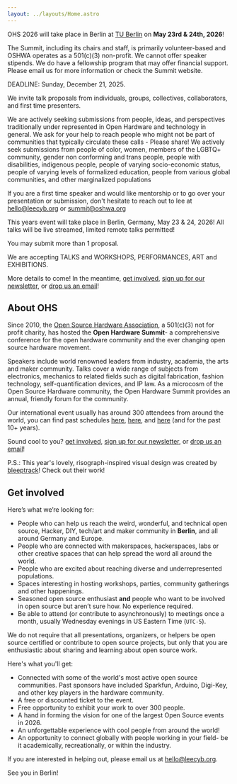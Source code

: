 ```yaml
---
layout: ../layouts/Home.astro
---
```


OHS 2026 will take place in Berlin at [TU Berlin] on **May 23rd & 24th, 2026**!

[TU Berlin]: https://www.tu.berlin

The Summit, including its chairs and staff, is primarily volunteer-based and OSHWA operates as a 501(c)(3) non-profit. We cannot offer speaker stipends. We do have a fellowship program that may offer financial support. Please email us for more information or check the Summit website.

DEADLINE: Sunday, December 21, 2025.

We invite talk proposals from individuals, groups, collectives, collaborators, and first time presenters.

We are actively seeking submissions from people, ideas, and perspectives traditionally under represented in Open Hardware and technology in general. We ask for your help to reach people who might not be part of communities that typically circulate these calls - Please share! We actively seek submissions from people of color, women, members of the LGBTQ+ community, gender non conforming and trans people, people with disabilities, indigenous people, people of varying socio-economic status, people of varying levels of formalized education, people from various global communities, and other marginalized populations

If you are a first time speaker and would like mentorship or to go over your presentation or submission, don't hesitate to reach out to lee at hello@leecyb.org or summit@oshwa.org

This years event will take place in Berlin, Germany, May 23 & 24, 2026! All talks will be live streamed, limited remote talks permitted!

You may submit more than 1 proposal.

We are accepting TALKS and WORKSHOPS, PERFORMANCES, ART and EXHIBITIONS.

[submit your proposal]: https://presenters.oshwa-summit.org/2026/submit/S2V3VZ/profile/

More details to come! In the meantime, [get involved], [sign up for our newsletter][newsletter], or [drop us an email][email]!

[get involved]: #get-involved
[newsletter]: https://oshwa.us19.list-manage.com/subscribe?u=3e1619d377d5a6c361ef3292b&id=ca147d8610
[email]: mailto:summit@oshwa.org

## About OHS

Since 2010, the [Open Source Hardware Association][OSHWA], a 501(c)(3) not for profit charity, has hosted the **Open Hardware Summit**- a comprehensive conference for the open hardware community and the ever changing open source hardware movement.

[OSHWA]: https://www.oshwa.org/

Speakers include world renowned leaders from industry, academia, the
arts and maker community. Talks cover a wide range of subjects from
electronics, mechanics to related fields such as digital
fabrication, fashion technology, self-quantification devices, and IP
law. As a microcosm of the Open Source Hardware community, the Open
Hardware Summit provides an annual, friendly forum for the
community.

Our international event usually has around 300 attendees from around
the world, you can find past schedules [here][2025], [here][2024], and [here][2023] (and for the past 10+ years).

[2025]: https://2025.oshwa.org
[2024]: https://2024.oshwa.org
[2023]: https://2023.oshwa.org

Sound cool to you? [get involved], [sign up for our newsletter][newsletter], or [drop us an email][email]!

P.S.: This year's lovely, risograph-inspired visual design was created by <a href="https://bleeptrack.de/" target="_blank">bleeptrack</a>! Check out their work!

## Get involved

Here’s what we’re looking for:

- People who can help us reach the weird, wonderful, and technical open source, Hacker, DIY, tech/art and maker community in **Berlin**, and all around Germany and Europe.
- People who are connected with makerspaces, hackerspaces, labs or other creative spaces that can help spread the word all around the world.
- People who are excited about reaching diverse and underrepresented populations.
- Spaces interesting in hosting workshops, parties, community gatherings and other happenings.
- Seasoned open source enthusiast **and** people who want to be involved in open source but aren’t sure how. No experience required.
- Be able to attend (or contribute to asynchronously) to meetings once a month, usually Wednesday evenings in US Eastern Time (`UTC-5`).

We do not require that all presentations, organizers, or helpers be open source certified or contribute to open source projects, but only that you are enthusiastic about sharing and learning about open source work.

Here's what you'll get:

- Connected with some of the world's most active open source communities. Past sponsors have included Sparkfun, Arduino, Digi-Key, and other key players in the hardware community.
- A free or discounted ticket to the event.
- Free opportunity to exhibit your work to over 300 people.
- A hand in forming the vision for one of the largest Open Source events in 2026.
- An unforgettable experience with cool people from around the world!
- An opportunity to connect globally with people working in your field- be it academically, recreationally, or within the industry.

If you are interested in helping out, please email us at [hello@leecyb.org](mailto:hello@leecyb.org).

See you in Berlin!
